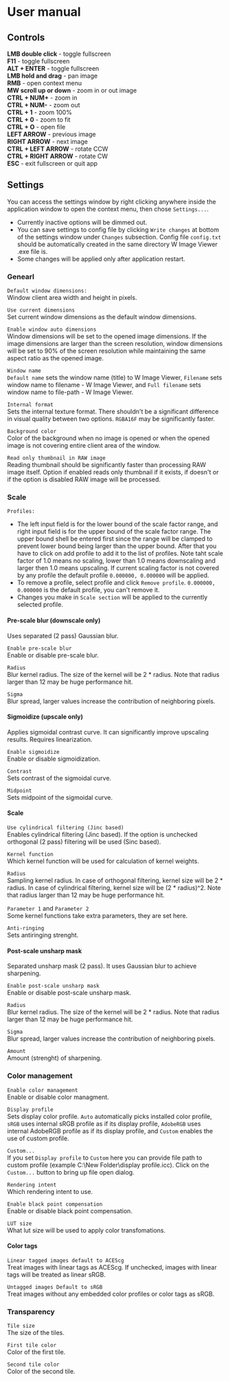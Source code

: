 # User manual

## Controls

**LMB double click** - toggle fullscreen  
**F11** - toggle fullscreen  
**ALT + ENTER** - toggle fullscreen  
**LMB hold and drag** - pan image  
**RMB** - open context menu  
**MW scroll up or down** - zoom in or out image  
**CTRL + NUM+** - zoom in  
**CTRL + NUM-** - zoom out  
**CTRL + 1** - zoom 100%  
**CTRL + 0** - zoom to fit  
**CTRL + O** - open file  
**LEFT ARROW** - previous image  
**RIGHT ARROW** - next image  
**CTRL + LEFT ARROW** - rotate CCW  
**CTRL + RIGHT ARROW** - rotate CW  
**ESC** - exit fullscreen or quit app  

## Settings

You can access the settings window by right clicking anywhere inside the application window to open the context menu, then chose `Settings...`.

- Currently inactive options will be dimmed out.
- You can save settings to config file by clicking `Write changes` at bottom of the settings window under `Changes` subsection. Config file `config.txt` should be automatically created in the same directory W Image Viewer .exe file is.
- Some changes will be applied only after application restart.

### Genearl

`Default window dimensions:`  
Window client area width and height in pixels.

`Use current dimensions`  
Set current window dimensions as the default window dimensions. 

`Enable window auto dimensions`  
Window dimensions will be set to the opened image dimensions. If the image dimensions are larger than the screen resolution, window dimensions will be set to 90% of the screen resolution while maintaining the same aspect ratio as the opened image.


`Window name`  
`Default name` sets the window name (title) to W Image Viewer, `Filename` sets window name to filename - W Image Viewer, and `Full filename` sets window name to file-path - W Image Viewer.

`Internal format`  
Sets the internal texture format. There shouldn't be a significant difference in visual quality between two options. `RGBA16F` may be significantly faster.

`Background color`  
Color of the background when no image is opened or when the opened image is not covering entire client area of the window.

`Read only thumbnail in RAW image`  
Reading thumbnail should be significantly faster than processing RAW image itself. Option if enabled reads only thumbnail if it exists, if doesn't or if the option is disabled RAW image will be processed.

### Scale

`Profiles:`  
- The left input field is for the lower bound of the scale factor range, and right input field is for the upper bound of the scale factor range. The upper bound shell be entered first since the range will be clamped to prevent lower bound being larger than the upper bound. After that you have to click on add profile to add it to the list of profiles. Note taht scale factor of 1.0 means no scaling, lower than 1.0 means downscaling and larger then 1.0 means upscaling. If current scaling factor is not covered by any profile the default profile `0.000000, 0.000000` will be applied.
- To remove a profile, select profile and click `Remove profile`. `0.000000, 0.000000` is the default profile, you can't remove it.
- Changes you make in `Scale section` will be applied to the currently selected profile.

#### Pre-scale blur (downscale only)
Uses separated (2 pass) Gaussian blur.

`Enable pre-scale blur`  
Enable or disable pre-scale blur.

`Radius`  
Blur kernel radius. The size of the kernel will be 2 * radius. Note that radius larger than 12 may be huge performance hit.

`Sigma`  
Blur spread, larger values increase the contribution of neighboring pixels.

#### Sigmoidize (upscale only)
Applies sigmoidal contrast curve. It can significantly improve upscaling results. Requires linearization.

`Enable sigmoidize`  
Enable or disable sigmoidization.

`Contrast`  
Sets contrast of the sigmoidal curve.

`Midpoint`  
Sets midpoint of the sigmoidal curve.

#### Scale

`Use cylindrical filtering (Jinc based)`  
Enables cylindrical filtering (Jinc based). If the option is unchecked orthogonal (2 pass) filtering will be used (Sinc based).

`Kernel function`  
Which kernel function will be used for calculation of kernel weights.

`Radius`  
Sampling kernel radius. In case of orthogonal filtering, kernel size will be 2 * radius. In case of cylindrical filtering, kernel size will be (2 * radius)^2. Note that radius larger than 12 may be huge performance hit.

`Parameter 1` and `Parameter 2`  
Some kernel functions take extra parameters, they are set here.

`Anti-ringing`   
Sets antiringing strenght.

#### Post-scale unsharp mask
Separated unsharp mask (2 pass). It uses Gaussian blur to achieve sharpening.

`Enable post-scale unsharp mask`  
Enable or disable post-scale unsharp mask.

`Radius`  
Blur kernel radius. The size of the kernel will be 2 * radius. Note that radius larger than 12 may be huge performance hit.

`Sigma`  
Blur spread, larger values increase the contribution of neighboring pixels.

`Amount`  
Amount (strenght) of sharpening.

### Color management

`Enable color management`  
Enable or disable color managment.

`Display profile`  
Sets display color profile. `Auto` automatically picks installed color profile, `sRGB` uses internal sRGB profile as if its display profile, `AdobeRGB` uses internal AdobeRGB profile as if its display profile, and `Custom` enables the use of custom profile.

`Custom...`  
If you set `Display profile` to `Custom` here you can provide file path to custom profile (example C:\New Folder\display profile.icc). Click on the `Custom...` button to bring up file open dialog.

`Rendering intent`  
Which rendering intent to use.

`Enable black point compensation`  
Enable or disable black point compensation.

`LUT size`  
What lut size will be used to apply color transfomations.

#### Color tags

`Linear tagged images default to ACEScg`  
Treat images with linear tags as ACEScg. If unchecked, images with linear tags will be treated as linear sRGB.

`Untagged images Default to sRGB`  
Treat images without any embedded color profiles or color tags as sRGB.

### Transparency

`Tile size`  
The size of the tiles.

`First tile color`  
Color of the first tile.

`Second tile color`  
Color of the second tile.
